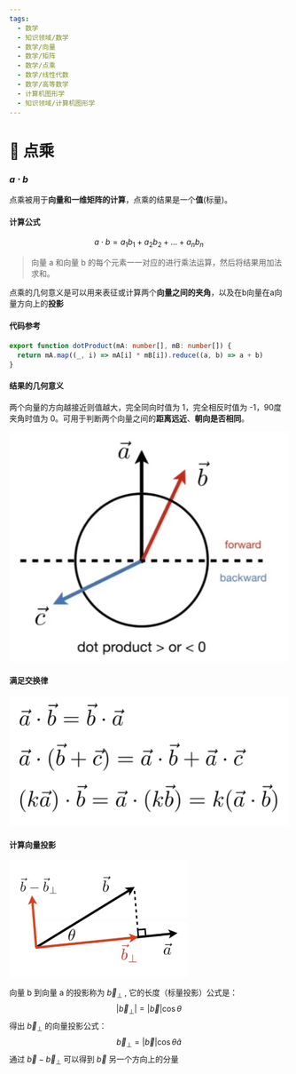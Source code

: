 ```yaml
---
tags:
  - 数学
  - 知识领域/数学
  - 数学/向量
  - 数学/矩阵
  - 数学/点乘
  - 数学/线性代数
  - 数学/高等数学
  - 计算机图形学
  - 知识领域/计算机图形学
---
```

# 🔘 点乘

### $a \cdot b$

点乘被用于**向量和一维矩阵的计算**，点乘的结果是一个**值**(标量)。

#### 计算公式

$$
a \cdot b = a_1b_1 +a_2b_2+...+a_nb_n
$$

> 向量 a 和向量 b 的每个元素一一对应的进行乘法运算，然后将结果用加法求和。

点乘的几何意义是可以用来表征或计算两个**向量之间的夹角**，以及在b向量在a向量方向上的**投影**

#### 代码参考

```typescript
export function dotProduct(mA: number[], mB: number[]) {
  return mA.map((_, i) => mA[i] * mB[i]).reduce((a, b) => a + b)
}
```

#### 结果的几何意义

两个向量的方向越接近则值越大，完全同向时值为 1，完全相反时值为 -1，90度夹角时值为 0。可用于判断两个向量之间的**距离远近**、**朝向是否相同**。

![img](assets/image-20210928132816839.png)

#### 满足交换律

![img](assets/image-20210927124236874.png)

#### 计算向量投影

![img](assets/image-20211001124355927.png)

向量 b 到向量 a 的投影称为 $\vec b_\bot$ , 它的长度（标量投影）公式是：
$$
|\vec b_\bot| = |\vec b|\cos\theta
$$
得出 $\vec b_\bot$ 的向量投影公式：
$$
\vec b_\bot = |\vec b|\cos\theta \hat a
$$
通过 $\vec b - \vec b_\bot$ 可以得到 $\vec b$ 另一个方向上的分量
